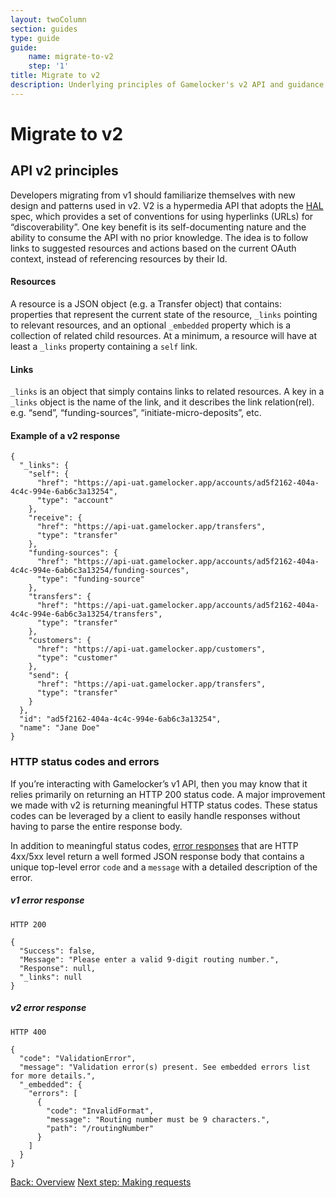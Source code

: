 ```yaml
---
layout: twoColumn
section: guides
type: guide
guide:
    name: migrate-to-v2
    step: '1'
title: Migrate to v2
description: Underlying principles of Gamelocker's v2 API and guidance on upgrading your application from Gamelocker's legacy v1 API.
---
```


# Migrate to v2

## API v2 principles

Developers migrating from v1 should familiarize themselves with new design and patterns used in v2. V2 is a hypermedia API that adopts the [HAL](http://stateless.co/hal_specification.html) spec, which provides a set of conventions for using hyperlinks (URLs) for “discoverability”.  One key benefit is its self-documenting nature and the ability to consume the API with no prior knowledge. The idea is to follow links to suggested resources and actions based on the current OAuth context, instead of referencing resources by their Id.

#### Resources
A resource is a JSON object (e.g. a Transfer object) that contains: properties that represent the current state of the resource, `_links` pointing to relevant resources, and an optional `_embedded` property which is a collection of related child resources. At a minimum, a resource will have at least a `_links` property containing a `self` link.

#### Links
`_links` is an object that simply contains links to related resources. A key in a `_links` object is the name of the link, and it describes the link relation(rel). e.g. “send”, “funding-sources”, “initiate-micro-deposits”, etc.

#### Example of a v2 response

```jsonnoselect
{
  "_links": {
    "self": {
      "href": "https://api-uat.gamelocker.app/accounts/ad5f2162-404a-4c4c-994e-6ab6c3a13254",
      "type": "account"
    },
    "receive": {
      "href": "https://api-uat.gamelocker.app/transfers",
      "type": "transfer"
    },
    "funding-sources": {
      "href": "https://api-uat.gamelocker.app/accounts/ad5f2162-404a-4c4c-994e-6ab6c3a13254/funding-sources",
      "type": "funding-source"
    },
    "transfers": {
      "href": "https://api-uat.gamelocker.app/accounts/ad5f2162-404a-4c4c-994e-6ab6c3a13254/transfers",
      "type": "transfer"
    },
    "customers": {
      "href": "https://api-uat.gamelocker.app/customers",
      "type": "customer"
    },
    "send": {
      "href": "https://api-uat.gamelocker.app/transfers",
      "type": "transfer"
    }
  },
  "id": "ad5f2162-404a-4c4c-994e-6ab6c3a13254",
  "name": "Jane Doe"
}
```
### HTTP status codes and errors

If you’re interacting with Gamelocker’s v1 API, then you may know that it relies primarily on returning an HTTP 200 status code. A major improvement we made with v2 is returning meaningful HTTP status codes. These status codes can be leveraged by a client to easily handle responses without having to parse the entire response body.

In addition to meaningful status codes, [error responses](https://docsv2.gamelocker.app/#errors) that are HTTP 4xx/5xx level return a well formed JSON response body that contains a unique top-level error `code` and a `message` with a detailed description of the error.

##### v1 error response

```noselect
HTTP 200

{
  "Success": false,
  "Message": "Please enter a valid 9-digit routing number.",
  "Response": null,
  "_links": null
}
```
##### v2 error response

```noselect
HTTP 400

{
  "code": "ValidationError",
  "message": "Validation error(s) present. See embedded errors list for more details.",
  "_embedded": {
    "errors": [
      {
        "code": "InvalidFormat",
        "message": "Routing number must be 9 characters.",
        "path": "/routingNumber"
      }
    ]
  }
}
```

<nav class="pager-nav">
    <a href="./">Back: Overview</a>
    <a href="02-making-requests.html">Next step: Making requests</a>
</nav>
